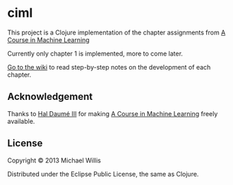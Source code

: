 # ciml

This project is a Clojure implementation of the chapter assignments from [A Course in Machine Learning](http://ciml.info/)

Currently only chapter 1 is implemented, more to come later.

[Go to the wiki](https://github.com/willismichael/ciml/wiki) to read step-by-step notes on the development of each chapter.

## Acknowledgement

Thanks to [Hal Daumé III](http://www.umiacs.umd.edu/~hal/) for making [A Course in Machine Learning](http://ciml.info/) freely available.

## License

Copyright © 2013 Michael Willis

Distributed under the Eclipse Public License, the same as Clojure.
